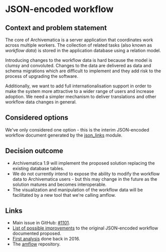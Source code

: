 # JSON-encoded workflow

## Context and problem statement

The core of Archivematica is a server application that coordinates work across
multiple workers. The collection of related tasks (also known as *workflow
data*) is stored in the application database using a relation model.

Introducing changes to the workflow data is hard because the model is clumsy and
convoluted. Changes to the data are delivered as data and schema migrations
which are difficult to implement and they add risk to the process of upgrading
the software.

Additionally, we want to add full internationalisation support in order to make
the system more attractive to a wider range of users and increase adoption. We
need a simpler mechanism to deliver translations and other workflow data changes
in general.

## Considered options

We've only considered one option - this is the interim JSON-encoded workflow
document generated by the [json_links][0] module.

## Decision outcome

* Archivematica 1.9 will implement the proposed solution replacing the existing
  database tables.
* We do not currently intend to expose the ability to modify the workflow data
  to Archivematica users - but this may change in the future as the solution
  matures and becomes interoperable.
* The visualization and manipulation of the workflow data will be facilitated by
  a new tool that we're calling amflow.

## Links

* Main issue in GitHub: [#1101][1].
* [List of possible improvements][2] to the original JSON-encoded workflow
  documented proposed.
* [First analysis][3] done back in 2016.
* The [amflow][4] repository.

[0]: https://github.com/artefactual/archivematica/blob/stable/1.8.x/src/dashboard/src/components/administration/management/commands/json_links.py
[1]: https://github.com/artefactual/archivematica/issues/1101
[2]: https://gist.github.com/sevein/63e751acd37bde5590d680344ad8b3d5
[3]: https://gist.github.com/sevein/75732d85e129348dc32e6c4b15982bf8
[4]: https://github.com/sevein/amflow
